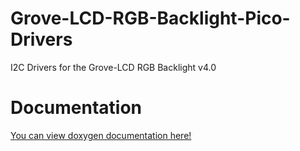 # Grove-LCD-RGB-Backlight-Pico-Drivers
I2C Drivers for the Grove-LCD RGB Backlight v4.0

# Documentation
[You can view doxygen documentation here!](https://naquino14.github.io/Grove-LCD-RGB-Backlight-Pico-Drivers/docs/html/index.html)
